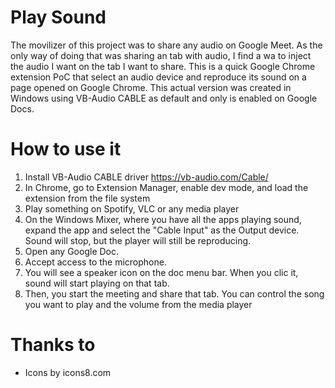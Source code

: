 # Play Sound
The movilizer of this project was to share any audio on Google Meet. As the only way of doing that was sharing an tab with audio, I find a wa to inject the audio I want on the tab I want to share.
This is a quick Google Chrome extension PoC that select an audio device and reproduce its sound on a page opened on Google Chrome. This actual version was created in Windows using VB-Audio CABLE as default and only is enabled on Google Docs.

# How to use it
1. Install VB-Audio CABLE driver https://vb-audio.com/Cable/
2. In Chrome, go to Extension Manager, enable dev mode, and load the extension from the file system
3. Play something on Spotify, VLC or any media player
4. On the Windows Mixer, where you have all the apps playing sound, expand the app and select the "Cable Input" as the Output device. Sound will stop, but the player will still be reproducing.
5. Open any Google Doc.
6. Accept access to the microphone.
7. You will see a speaker icon on the doc menu bar. When you clic it, sound will start playing on that tab.
8. Then, you start the meeting and share that tab. You can control the song you want to play and the volume from the media player

# Thanks to
- Icons by icons8.com
